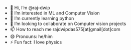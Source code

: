 - 👋 Hi, I’m @raj-dwip
- 👀 I’m interested in ML and Computer Vision 
- 🌱 I’m currently learning python 
- 💞️ I’m looking to collaborate on Computer vision projects
- 📫 How to reach me rajdwipdas575[at]gmail[dot]com
- 😄 Pronouns: he/him
- ⚡ Fun fact: I love physics 

<!---
raj-dwip/raj-dwip is a ✨ special ✨ repository because its `README.md` (this file) appears on your GitHub profile.
You can click the Preview link to take a look at your changes.
--->
